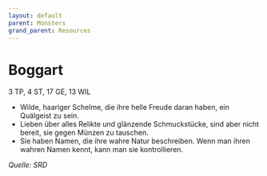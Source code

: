 ```yaml
---
layout: default
parent: Monsters
grand_parent: Resources
---
```


# Boggart
3 TP, 4 ST, 17 GE, 13 WIL
- Wilde, haariger Schelme, die ihre helle Freude daran haben, ein Quälgeist zu sein.
- Lieben über alles Relikte und glänzende Schmuckstücke, sind aber nicht bereit, sie gegen Münzen zu tauschen.
- Sie haben Namen, die ihre wahre Natur beschreiben. Wenn man ihren wahren Namen kennt, kann man sie kontrollieren.

*Quelle: SRD*

